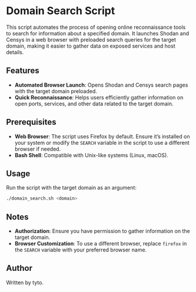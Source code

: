 # Domain Search Script

This script automates the process of opening online reconnaissance tools to search for information about a specified domain. It launches Shodan and Censys in a web browser with preloaded search queries for the target domain, making it easier to gather data on exposed services and host details.

## Features

- **Automated Browser Launch**: Opens Shodan and Censys search pages with the target domain preloaded.
- **Quick Reconnaissance**: Helps users efficiently gather information on open ports, services, and other data related to the target domain.

## Prerequisites

- **Web Browser**: The script uses Firefox by default. Ensure it’s installed on your system or modify the `SEARCH` variable in the script to use a different browser if needed.
- **Bash Shell**: Compatible with Unix-like systems (Linux, macOS).

## Usage

Run the script with the target domain as an argument:

```bash
./domain_search.sh <domain>
```

## Notes

- **Authorization**: Ensure you have permission to gather information on the target domain.
- **Browser Customization**: To use a different browser, replace `firefox` in the `SEARCH` variable with your preferred browser name.

## Author

Written by tyto.
